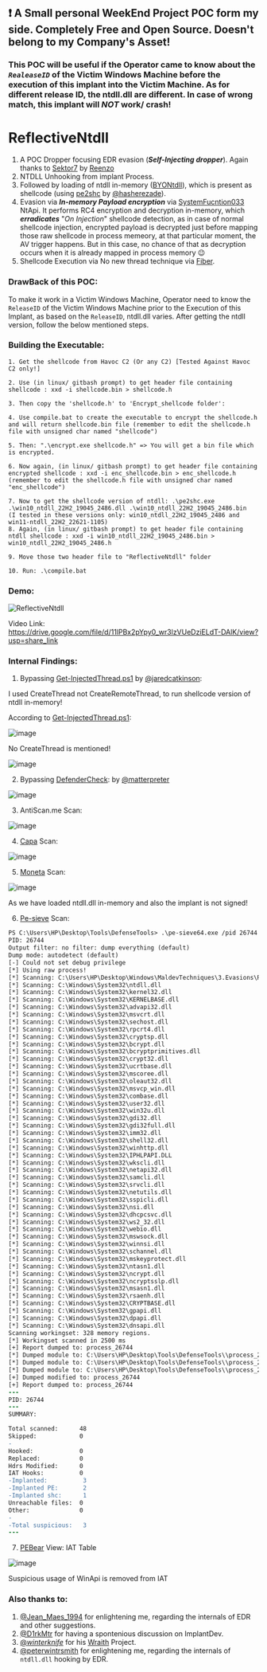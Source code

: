 ## :exclamation: A Small personal WeekEnd Project POC form my side. Completely Free and Open Source. Doesn't belong to my Company's Asset!

### This POC will be useful if the Operator came to know about the _`RealeaseID`_ of the Victim Windows Machine before the execution of this implant into the Victim Machine. As for different release ID, the ntdll.dll are different. In case of wrong match, this implant will ***NOT*** work/ crash!

# ReflectiveNtdll
1. A POC Dropper focusing EDR evasion (***Self-Injecting dropper***). Again thanks to [Sektor7](https://institute.sektor7.net/) by [Reenzo](https://twitter.com/SEKTOR7net)
2. NTDLL Unhooking from implant Process.
3. Followed by loading of ntdll in-memory ([BYONtdll](https://steve-s.gitbook.io/0xtriboulet/unholy-unhooking/unholy-unhooking-frbyodll)), which is present as shellcode (using [pe2shc](https://github.com/hasherezade/pe_to_shellcode) by [@hasherezade](https://twitter.com/hasherezade)).
4. Evasion via ***In-memory Payload encryption*** via [SystemFucntion033](https://www.redteam.cafe/red-team/shellcode-injection/inmemory-shellcode-encryption-and-decryption-using-systemfunction033) NtApi. It performs RC4 encryption and decryption in-memory, which ***erradicates*** "_On Injection_"  shellcode detection, as in case of normal shellcode injection, encrypted payload is decrypted just before mapping those raw shellcode in process memeory, at that particular moment, the AV trigger happens. But in this case, no chance of that as decryption occurs when it is already mapped in process memory :wink:
5. Shellcode Execution via No new thread technique via [Fiber](https://www.ired.team/offensive-security/code-injection-process-injection/executing-shellcode-with-createfiber).

### DrawBack of this POC:
To make it work in a Victim Windows Machine, Operator need to know the `ReleaseID` of the Victim Windows Machine prior to the Execution of this Implant, as based on the `ReleaseID`, ntdll.dll varies. After getting the ntdll version, follow the below mentioned steps.

### Building the Executable:
```
1. Get the shellcode from Havoc C2 (Or any C2) [Tested Against Havoc C2 only!]

2. Use (in linux/ gitbash prompt) to get header file containing shellcode : xxd -i shellcode.bin > shellcode.h

3. Then copy the 'shellcode.h' to 'Encrypt_shellcode folder':

4. Use compile.bat to create the executable to encrypt the shellcode.h and will return shellcode.bin file (remember to edit the shellcode.h file with unsigned char named "shellcode")

5. Then: ".\encrypt.exe shellcode.h" => You will get a bin file which is encrypted.

6. Now again, (in linux/ gitbash prompt) to get header file containing encrypted shellcode : xxd -i enc_shellcode.bin > enc_shellcode.h (remember to edit the shellcode.h file with unsigned char named "enc_shellcode")

7. Now to get the shellcode version of ntdll: .\pe2shc.exe .\win10_ntdll_22H2_19045_2486.dll .\win10_ntdll_22H2_19045_2486.bin
(I tested in these versions only: win10_ntdll_22H2_19045_2486 and win11-ntdll_22H2_22621-1105)
8. Again, (in linux/ gitbash prompt) to get header file containing ntdll shellcode : xxd -i win10_ntdll_22H2_19045_2486.bin > win10_ntdll_22H2_19045_2486.h

9. Move those two header file to "ReflectiveNtdll" folder

10. Run: .\compile.bat
```

### Demo:

![ReflectiveNtdll](https://user-images.githubusercontent.com/61424547/215466427-b19b37de-4141-4b27-80ce-e2d93bf908ac.gif)

Video Link: https://drive.google.com/file/d/11lPBx2pYpy0_wr3lzVUeDziELdT-DAlK/view?usp=share_link

### Internal Findings:
1. Bypassing [Get-InjectedThread.ps1](https://gist.github.com/jaredcatkinson/23905d34537ce4b5b1818c3e6405c1d2) by [@jaredcatkinson](https://twitter.com/jaredcatkinson?lang=en):

I used CreateThread not CreateRemoteThread, to run shellcode version of ntdll in-memory!

According to [Get-InjectedThread.ps1](https://gist.github.com/jaredcatkinson/23905d34537ce4b5b1818c3e6405c1d2):

![image](https://user-images.githubusercontent.com/61424547/215455307-fc3bea35-4c21-4ec2-8359-6d377a5b6532.png)

No CreateThread is mentioned!

![image](https://user-images.githubusercontent.com/61424547/215441788-5bb0beff-ec9c-4d80-8162-c539263e8abf.png)

2. Bypassing [DefenderCheck](https://github.com/matterpreter/DefenderCheck): by [@matterpreter](https://twitter.com/matterpreter)

![image](https://user-images.githubusercontent.com/61424547/215447444-41e1819e-9196-4d56-bd45-d5bfec1d627a.png)

3. AntiScan.me Scan:

![image](https://user-images.githubusercontent.com/61424547/215460913-ec1e4100-ca54-4b99-befb-a08469965ae6.png)

4. [Capa](https://github.com/mandiant/capa) Scan:

![image](https://user-images.githubusercontent.com/61424547/215458741-6c714c4e-c7b0-413b-98f4-60adce771652.png)

5. [Moneta](https://github.com/forrest-orr/moneta) Scan: 

![image](https://user-images.githubusercontent.com/61424547/215459656-45d2608b-28c1-4c47-a734-979cad5c7cb4.png)

As we have loaded ntdll.dll in-memory and also the implant is not signed!

6. [Pe-sieve](https://github.com/hasherezade/pe-sieve) Scan:

```diff
PS C:\Users\HP\Desktop\Tools\DefenseTools> .\pe-sieve64.exe /pid 26744 /shellc /data 3
PID: 26744
Output filter: no filter: dump everything (default)
Dump mode: autodetect (default)
[-] Could not set debug privilege
[*] Using raw process!
[*] Scanning: C:\Users\HP\Desktop\Windows\MaldevTechniques\3.Evasions\ReflectiveNtdll\implant.exe
[*] Scanning: C:\Windows\System32\ntdll.dll
[*] Scanning: C:\Windows\System32\kernel32.dll
[*] Scanning: C:\Windows\System32\KERNELBASE.dll
[*] Scanning: C:\Windows\System32\advapi32.dll
[*] Scanning: C:\Windows\System32\msvcrt.dll
[*] Scanning: C:\Windows\System32\sechost.dll
[*] Scanning: C:\Windows\System32\rpcrt4.dll
[*] Scanning: C:\Windows\System32\cryptsp.dll
[*] Scanning: C:\Windows\System32\bcrypt.dll
[*] Scanning: C:\Windows\System32\bcryptprimitives.dll
[*] Scanning: C:\Windows\System32\crypt32.dll
[*] Scanning: C:\Windows\System32\ucrtbase.dll
[*] Scanning: C:\Windows\System32\mscoree.dll
[*] Scanning: C:\Windows\System32\oleaut32.dll
[*] Scanning: C:\Windows\System32\msvcp_win.dll
[*] Scanning: C:\Windows\System32\combase.dll
[*] Scanning: C:\Windows\System32\user32.dll
[*] Scanning: C:\Windows\System32\win32u.dll
[*] Scanning: C:\Windows\System32\gdi32.dll
[*] Scanning: C:\Windows\System32\gdi32full.dll
[*] Scanning: C:\Windows\System32\imm32.dll
[*] Scanning: C:\Windows\System32\shell32.dll
[*] Scanning: C:\Windows\System32\winhttp.dll
[*] Scanning: C:\Windows\System32\IPHLPAPI.DLL
[*] Scanning: C:\Windows\System32\wkscli.dll
[*] Scanning: C:\Windows\System32\netapi32.dll
[*] Scanning: C:\Windows\System32\samcli.dll
[*] Scanning: C:\Windows\System32\srvcli.dll
[*] Scanning: C:\Windows\System32\netutils.dll
[*] Scanning: C:\Windows\System32\sspicli.dll
[*] Scanning: C:\Windows\System32\nsi.dll
[*] Scanning: C:\Windows\System32\dhcpcsvc.dll
[*] Scanning: C:\Windows\System32\ws2_32.dll
[*] Scanning: C:\Windows\System32\webio.dll
[*] Scanning: C:\Windows\System32\mswsock.dll
[*] Scanning: C:\Windows\System32\winnsi.dll
[*] Scanning: C:\Windows\System32\schannel.dll
[*] Scanning: C:\Windows\System32\mskeyprotect.dll
[*] Scanning: C:\Windows\System32\ntasn1.dll
[*] Scanning: C:\Windows\System32\ncrypt.dll
[*] Scanning: C:\Windows\System32\ncryptsslp.dll
[*] Scanning: C:\Windows\System32\msasn1.dll
[*] Scanning: C:\Windows\System32\rsaenh.dll
[*] Scanning: C:\Windows\System32\CRYPTBASE.dll
[*] Scanning: C:\Windows\System32\gpapi.dll
[*] Scanning: C:\Windows\System32\dpapi.dll
[*] Scanning: C:\Windows\System32\dnsapi.dll
Scanning workingset: 328 memory regions.
[*] Workingset scanned in 2500 ms
[+] Report dumped to: process_26744
[*] Dumped module to: C:\Users\HP\Desktop\Tools\DefenseTools\\process_26744\234daa50000.shc as VIRTUAL
[*] Dumped module to: C:\Users\HP\Desktop\Tools\DefenseTools\\process_26744\234daa61000.shc as VIRTUAL
[*] Dumped module to: C:\Users\HP\Desktop\Tools\DefenseTools\\process_26744\234dabc0000.dll as UNMAPPED
[+] Dumped modified to: process_26744
[+] Report dumped to: process_26744
---
PID: 26744
---
SUMMARY:

Total scanned:      48
Skipped:            0
-
Hooked:             0
Replaced:           0
Hdrs Modified:      0
IAT Hooks:          0
-Implanted:          3
-Implanted PE:       2
-Implanted shc:      1
Unreachable files:  0
Other:              0
-
-Total suspicious:   3
---
```

7. [PEBear](https://github.com/hasherezade/pe-bear) View: IAT Table

![image](https://user-images.githubusercontent.com/61424547/215467783-9adff000-8285-4692-b14e-8100e62ddf9e.png)

Suspicious usage of WinApi is removed from IAT

### Also thanks to:
1. [@Jean_Maes_1994](https://twitter.com/Jean_Maes_1994) for enlightening me, regarding the internals of EDR and other suggestions.
2. [@D1rkMtr](https://twitter.com/D1rkMtr/) for having a spontenious discussion on ImplantDev.
3. [@_winterknife_](https://twitter.com/_winterknife_) for his [Wraith](https://github.com/slaeryan/AQUARMOURY/tree/master/Wraith) Project.
4. [@peterwintrsmith](https://twitter.com/peterwintrsmith) for enlightening me, regarding the internals of `ntdll.dll` hooking by EDR.
